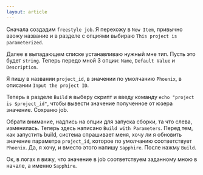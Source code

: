 ```yaml
---
layout: article
---
```


Сначала создадим `freestyle job`. Я перехожу в `New Item`, привычно ввожу название и в разделе с опциями выбираю `This project is parameterized`.

Далее в выпадающем списке устанавливаю нужный мне тип. Пусть это будет `string`. Теперь передо мной 3 опции: `Name`, `Default Value` и `Description`. 

Я пишу в названии `project_id`, в значении по умолчанию `Phoenix`, в описании `Input the project ID`.

Теперь в разделе `Build` я выберу скрипт и введу команду `echo "project is $project_id"`, чтобы вывести значение полученное от юзера значение. Сохраню job.

Обрати внимание, надпись на опции для запуска сборки, та что слева, изменилась. Теперь здесь написано `Build with Parameters`.
Перед тем, как запустить build, система спрашивает меня, хочу ли я обновить значение параметра `project_id`, которое по умолчанию соответствует `Phoenix`. Да, я хочу, и вместо этого напишу `Sapphire`. После нажму `Build`.

Ок, в логах я вижу, что значение в job соответствуем заданному мною в начале, а именно `Sapphire`.
